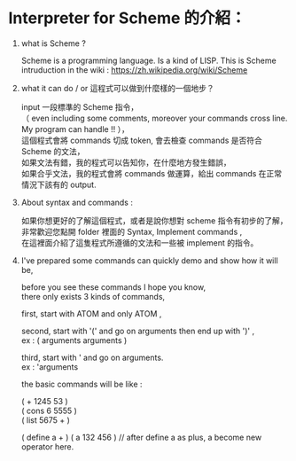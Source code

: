 # Interpreter for Scheme 的介紹：


1. what is Scheme ?

    Scheme is a programming language. Is a kind of LISP.
    This is Scheme intruduction in the wiki : https://zh.wikipedia.org/wiki/Scheme  

2. what it can do / or 這程式可以做到什麼樣的一個地步？

    input 一段標準的 Scheme 指令，  
    （ even including some comments, moreover your commands cross line. My program can handle !! ），  
    這個程式會將 commands 切成 token, 會去檢查 commands 是否符合 Scheme 的文法，  
    如果文法有錯，我的程式可以告知你，在什麼地方發生錯誤，  
    如果合乎文法，我的程式會將 commands 做運算，給出 commands 在正常情況下該有的 output.  
  
  
3. About syntax and commands :

    如果你想更好的了解這個程式，或者是說你想對 scheme 指令有初步的了解，  
    非常歡迎您點開 folder 裡面的 Syntax, Implement commands ,  
    在這裡面介紹了這隻程式所遵循的文法和一些被 implement 的指令。


4. I've prepared some commands can quickly demo and show how it will be,

    before you see these commands I hope you know,  
    there only exists 3 kinds of commands,
    
    first,  start with ATOM and only ATOM ,  
      
    second, start with '(' and go on arguments then end up with ')' ,   
    ex : ( arguments arguments )  
    
      
    third,  start with '   and go on arguments.  
    ex : 'arguments
    
    the basic commands will be like :
    
    ( + 1245 53 )  
    ( cons 6 5555 )  
    ( list 5675 + )  
      
    ( define a + )
    ( a 132 456 ) // after define a as plus, a become new operator here.  
    
    
    
